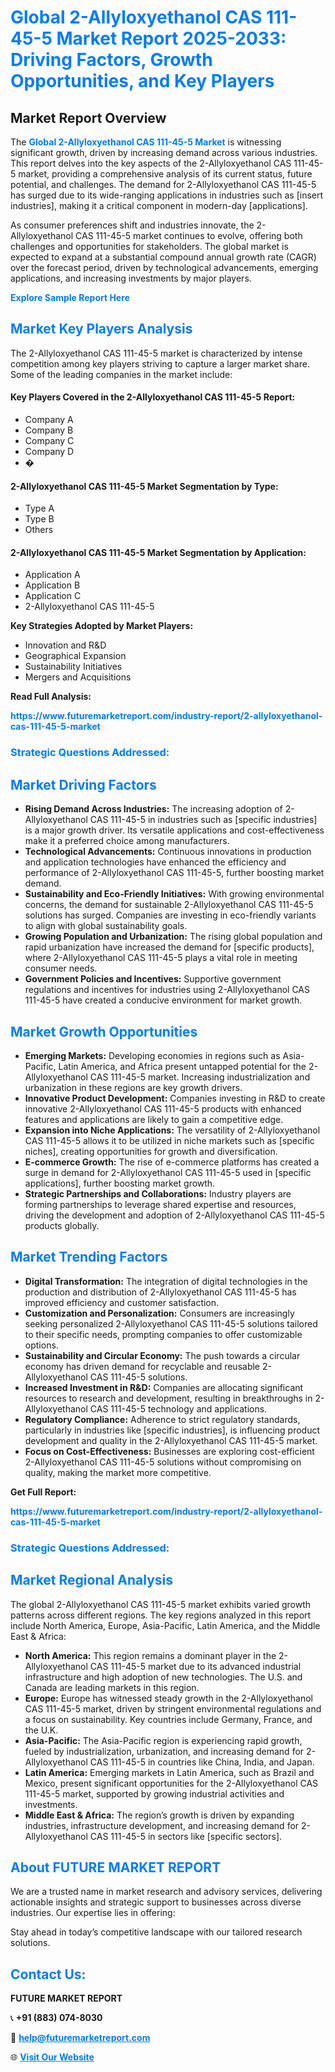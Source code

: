 <h1 style="color: #007BFF;">Global 2-Allyloxyethanol CAS 111-45-5 Market Report 2025-2033: Driving Factors, Growth Opportunities, and Key Players</h1>

<section id="overview">
<h2>Market Report Overview</h2>
<p>The <a href="https://www.futuremarketreport.com/industry-report/2-allyloxyethanol-cas-111-45-5-market" style="color: #007BFF; text-decoration: none;"><strong>Global 2-Allyloxyethanol CAS 111-45-5 Market</strong></a> is witnessing significant growth, driven by increasing demand across various industries. This report delves into the key aspects of the 2-Allyloxyethanol CAS 111-45-5 market, providing a comprehensive analysis of its current status, future potential, and challenges. The demand for 2-Allyloxyethanol CAS 111-45-5 has surged due to its wide-ranging applications in industries such as [insert industries], making it a critical component in modern-day [applications].</p>
<p>As consumer preferences shift and industries innovate, the 2-Allyloxyethanol CAS 111-45-5 market continues to evolve, offering both challenges and opportunities for stakeholders. The global market is expected to expand at a substantial compound annual growth rate (CAGR) over the forecast period, driven by technological advancements, emerging applications, and increasing investments by major players.</p>
</section>

<section id="overview">
<p><a href="https://www.futuremarketreport.com/request-sample/reportId=113157" style="color: #007BFF; text-decoration: none;"><strong>Explore Sample Report Here</strong></a></p>
</section>

<section id="key-players">
<h2 style="color: #007BFF;">Market Key Players Analysis</h2>
<p>The 2-Allyloxyethanol CAS 111-45-5 market is characterized by intense competition among key players striving to capture a larger market share. Some of the leading companies in the market include:</p>
<h4>Key Players Covered in the 2-Allyloxyethanol CAS 111-45-5 Report:</h4>
<ul><li>Company A</li><li>Company B</li><li>Company C</li><li>Company D</li><li>�</li></ul>
<h4>2-Allyloxyethanol CAS 111-45-5 Market Segmentation by Type:</h4>
<ul><li>Type A</li><li>Type B</li><li>Others</li></ul>

<h4>2-Allyloxyethanol CAS 111-45-5 Market Segmentation by Application:</h4>
<ul><li>Application A</li><li>Application B</li><li>Application C</li><li>2-Allyloxyethanol CAS 111-45-5</li></ul>
<p><strong>Key Strategies Adopted by Market Players:</strong></p>
<ul>
<li>Innovation and R&D</li>
<li>Geographical Expansion</li>
<li>Sustainability Initiatives</li>
<li>Mergers and Acquisitions</li>
</ul>
</section>

<section>
<p><strong>Read Full Analysis: </strong></p><a href="https://www.futuremarketreport.com/industry-report/2-allyloxyethanol-cas-111-45-5-market" style="color: #007BFF; text-decoration: none;"><strong>https://www.futuremarketreport.com/industry-report/2-allyloxyethanol-cas-111-45-5-market</strong></a>
<h3 style="color: #007BFF;">Strategic Questions Addressed:</h3>
</section>

<section id="driving-factors">
<h2 style="color: #007BFF;">Market Driving Factors</h2>
<ul>
<li><strong>Rising Demand Across Industries:</strong> The increasing adoption of 2-Allyloxyethanol CAS 111-45-5 in industries such as [specific industries] is a major growth driver. Its versatile applications and cost-effectiveness make it a preferred choice among manufacturers.</li>
<li><strong>Technological Advancements:</strong> Continuous innovations in production and application technologies have enhanced the efficiency and performance of 2-Allyloxyethanol CAS 111-45-5, further boosting market demand.</li>
<li><strong>Sustainability and Eco-Friendly Initiatives:</strong> With growing environmental concerns, the demand for sustainable 2-Allyloxyethanol CAS 111-45-5 solutions has surged. Companies are investing in eco-friendly variants to align with global sustainability goals.</li>
<li><strong>Growing Population and Urbanization:</strong> The rising global population and rapid urbanization have increased the demand for [specific products], where 2-Allyloxyethanol CAS 111-45-5 plays a vital role in meeting consumer needs.</li>
<li><strong>Government Policies and Incentives:</strong> Supportive government regulations and incentives for industries using 2-Allyloxyethanol CAS 111-45-5 have created a conducive environment for market growth.</li>
</ul>
</section>

<section id="growth-opportunities">
<h2 style="color: #007BFF;">Market Growth Opportunities</h2>
<ul>
<li><strong>Emerging Markets:</strong> Developing economies in regions such as Asia-Pacific, Latin America, and Africa present untapped potential for the 2-Allyloxyethanol CAS 111-45-5 market. Increasing industrialization and urbanization in these regions are key growth drivers.</li>
<li><strong>Innovative Product Development:</strong> Companies investing in R&D to create innovative 2-Allyloxyethanol CAS 111-45-5 products with enhanced features and applications are likely to gain a competitive edge.</li>
<li><strong>Expansion into Niche Applications:</strong> The versatility of 2-Allyloxyethanol CAS 111-45-5 allows it to be utilized in niche markets such as [specific niches], creating opportunities for growth and diversification.</li>
<li><strong>E-commerce Growth:</strong> The rise of e-commerce platforms has created a surge in demand for 2-Allyloxyethanol CAS 111-45-5 used in [specific applications], further boosting market growth.</li>
<li><strong>Strategic Partnerships and Collaborations:</strong> Industry players are forming partnerships to leverage shared expertise and resources, driving the development and adoption of 2-Allyloxyethanol CAS 111-45-5 products globally.</li>
</ul>
</section>

<section id="trending-factors">
<h2 style="color: #007BFF;">Market Trending Factors</h2>
<ul>
<li><strong>Digital Transformation:</strong> The integration of digital technologies in the production and distribution of 2-Allyloxyethanol CAS 111-45-5 has improved efficiency and customer satisfaction.</li>
<li><strong>Customization and Personalization:</strong> Consumers are increasingly seeking personalized 2-Allyloxyethanol CAS 111-45-5 solutions tailored to their specific needs, prompting companies to offer customizable options.</li>
<li><strong>Sustainability and Circular Economy:</strong> The push towards a circular economy has driven demand for recyclable and reusable 2-Allyloxyethanol CAS 111-45-5 solutions.</li>
<li><strong>Increased Investment in R&D:</strong> Companies are allocating significant resources to research and development, resulting in breakthroughs in 2-Allyloxyethanol CAS 111-45-5 technology and applications.</li>
<li><strong>Regulatory Compliance:</strong> Adherence to strict regulatory standards, particularly in industries like [specific industries], is influencing product development and quality in the 2-Allyloxyethanol CAS 111-45-5 market.</li>
<li><strong>Focus on Cost-Effectiveness:</strong> Businesses are exploring cost-efficient 2-Allyloxyethanol CAS 111-45-5 solutions without compromising on quality, making the market more competitive.</li>
</ul>
</section>

<section>
<p><strong>Get Full Report: </strong></p><a href="https://www.futuremarketreport.com/industry-report/2-allyloxyethanol-cas-111-45-5-market" style="color: #007BFF; text-decoration: none;"><strong>https://www.futuremarketreport.com/industry-report/2-allyloxyethanol-cas-111-45-5-market</strong></a>
<h3 style="color: #007BFF;">Strategic Questions Addressed:</h3>
</section>


<section id="regional-analysis">
<h2 style="color: #007BFF;">Market Regional Analysis</h2>
<p>The global 2-Allyloxyethanol CAS 111-45-5 market exhibits varied growth patterns across different regions. The key regions analyzed in this report include North America, Europe, Asia-Pacific, Latin America, and the Middle East & Africa:</p>
<ul>
<li><strong>North America:</strong> This region remains a dominant player in the 2-Allyloxyethanol CAS 111-45-5 market due to its advanced industrial infrastructure and high adoption of new technologies. The U.S. and Canada are leading markets in this region.</li>
<li><strong>Europe:</strong> Europe has witnessed steady growth in the 2-Allyloxyethanol CAS 111-45-5 market, driven by stringent environmental regulations and a focus on sustainability. Key countries include Germany, France, and the U.K.</li>
<li><strong>Asia-Pacific:</strong> The Asia-Pacific region is experiencing rapid growth, fueled by industrialization, urbanization, and increasing demand for 2-Allyloxyethanol CAS 111-45-5 in countries like China, India, and Japan.</li>
<li><strong>Latin America:</strong> Emerging markets in Latin America, such as Brazil and Mexico, present significant opportunities for the 2-Allyloxyethanol CAS 111-45-5 market, supported by growing industrial activities and investments.</li>
<li><strong>Middle East & Africa:</strong> The region’s growth is driven by expanding industries, infrastructure development, and increasing demand for 2-Allyloxyethanol CAS 111-45-5 in sectors like [specific sectors].</li>
</ul>
</section>

<footer>
<h2 style="color: #007BFF;">About FUTURE MARKET REPORT</h2>
<p>We are a trusted name in market research and advisory services, delivering actionable insights and strategic support to businesses across diverse industries. Our expertise lies in offering:</p>

<p>Stay ahead in today’s competitive landscape with our tailored research solutions.</p>

<h2 style="color: #007BFF;">Contact Us:</h2>
<p><strong>FUTURE MARKET REPORT</strong></p>
<p>📞 <strong>+91 (883) 074-8030</strong></p>
<p>📧 <strong><a href="mailto:help@futuremarketreport.com" style="color: #007BFF;">help@futuremarketreport.com</a></strong></p>
<p>🌐 <strong><a href="https://www.futuremarketreport.com/" style="color: #007BFF;">Visit Our Website</a></strong></p>
</footer>